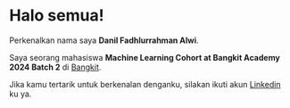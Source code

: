 # Halo semua! 

Perkenalkan nama saya **Danil Fadhlurrahman Alwi**.<br>

Saya seorang mahasiswa **Machine Learning Cohort at Bangkit Academy 2024 Batch 2** di [Bangkit](https://www.dicoding.com/programs/bangkit).<br>

Jika kamu tertarik untuk berkenalan denganku, silakan ikuti akun [Linkedin](https://www.linkedin.com/in/danil-fadhlurrahman-alwi/) ku ya.
